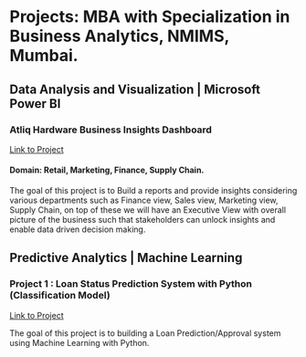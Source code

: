 Projects: MBA with Specialization in Business Analytics, NMIMS, Mumbai.
==============================
## Data Analysis and Visualization | Microsoft Power BI

### Atliq Hardware Business Insights Dashboard
[Link to Project](https://github.com/August-Leo/Atliq_Hardware_Business_Insights_Dashboard) 
#### Domain: Retail, Marketing, Finance, Supply Chain.

The goal of this project is to Build a reports and provide insights considering various departments such as Finance view, Sales view, Marketing view,
Supply Chain, on top of these we will have an Executive View with overall picture of the business such that stakeholders can unlock insights and
enable data driven decision making.

## Predictive Analytics | Machine Learning

### Project 1 : Loan Status Prediction System with Python (Classification Model)
[Link to Project](https://github.com/August-Leo/Loan_Status_Prediction) 

The goal of this project is to building a Loan Prediction/Approval system using Machine Learning with Python.
